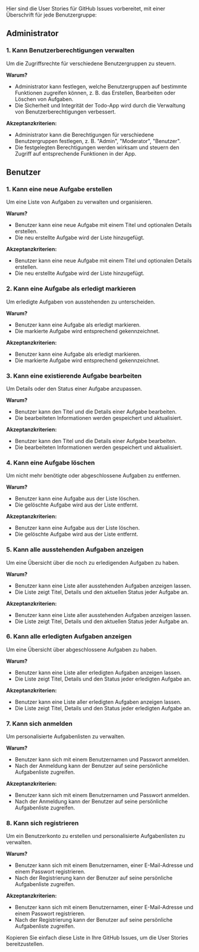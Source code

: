 Hier sind die User Stories für GitHub Issues vorbereitet, mit einer Überschrift für jede Benutzergruppe:

## Administrator

### 1. Kann Benutzerberechtigungen verwalten

Um die Zugriffsrechte für verschiedene Benutzergruppen zu steuern.

**Warum?**

- Administrator kann festlegen, welche Benutzergruppen auf bestimmte Funktionen zugreifen können, z. B. das Erstellen, Bearbeiten oder Löschen von Aufgaben.
- Die Sicherheit und Integrität der Todo-App wird durch die Verwaltung von Benutzerberechtigungen verbessert.

**Akzeptanzkriterien:**

- Administrator kann die Berechtigungen für verschiedene Benutzergruppen festlegen, z. B. "Admin", "Moderator", "Benutzer".
- Die festgelegten Berechtigungen werden wirksam und steuern den Zugriff auf entsprechende Funktionen in der App.
## Benutzer

### 1. Kann eine neue Aufgabe erstellen
Um eine Liste von Aufgaben zu verwalten und organisieren.

**Warum?**
- Benutzer kann eine neue Aufgabe mit einem Titel und optionalen Details erstellen.
- Die neu erstellte Aufgabe wird der Liste hinzugefügt.

**Akzeptanzkriterien:**
- Benutzer kann eine neue Aufgabe mit einem Titel und optionalen Details erstellen.
- Die neu erstellte Aufgabe wird der Liste hinzugefügt.

### 2. Kann eine Aufgabe als erledigt markieren
Um erledigte Aufgaben von ausstehenden zu unterscheiden.

**Warum?**
- Benutzer kann eine Aufgabe als erledigt markieren.
- Die markierte Aufgabe wird entsprechend gekennzeichnet.

**Akzeptanzkriterien:**
- Benutzer kann eine Aufgabe als erledigt markieren.
- Die markierte Aufgabe wird entsprechend gekennzeichnet.

### 3. Kann eine existierende Aufgabe bearbeiten
Um Details oder den Status einer Aufgabe anzupassen.

**Warum?**
- Benutzer kann den Titel und die Details einer Aufgabe bearbeiten.
- Die bearbeiteten Informationen werden gespeichert und aktualisiert.

**Akzeptanzkriterien:**
- Benutzer kann den Titel und die Details einer Aufgabe bearbeiten.
- Die bearbeiteten Informationen werden gespeichert und aktualisiert.

### 4. Kann eine Aufgabe löschen
Um nicht mehr benötigte oder abgeschlossene Aufgaben zu entfernen.

**Warum?**
- Benutzer kann eine Aufgabe aus der Liste löschen.
- Die gelöschte Aufgabe wird aus der Liste entfernt.

**Akzeptanzkriterien:**
- Benutzer kann eine Aufgabe aus der Liste löschen.
- Die gelöschte Aufgabe wird aus der Liste entfernt.

### 5. Kann alle ausstehenden Aufgaben anzeigen
Um eine Übersicht über die noch zu erledigenden Aufgaben zu haben.

**Warum?**
- Benutzer kann eine Liste aller ausstehenden Aufgaben anzeigen lassen.
- Die Liste zeigt Titel, Details und den aktuellen Status jeder Aufgabe an.

**Akzeptanzkriterien:**
- Benutzer kann eine Liste aller ausstehenden Aufgaben anzeigen lassen.
- Die Liste zeigt Titel, Details und den aktuellen Status jeder Aufgabe an.

### 6. Kann alle erledigten Aufgaben anzeigen
Um eine Übersicht über abgeschlossene Aufgaben zu haben.

**Warum?**
- Benutzer kann eine Liste aller erledigten Aufgaben anzeigen lassen.
- Die Liste zeigt Titel, Details und den Status jeder erledigten Aufgabe an.

**Akzeptanzkriterien:**
- Benutzer kann eine Liste aller erledigten Aufgaben anzeigen lassen.
- Die Liste zeigt Titel, Details und den Status jeder erledigten Aufgabe an.

### 7. Kann sich anmelden
Um personalisierte Aufgabenlisten zu verwalten.

**Warum?**
- Benutzer kann sich mit einem Benutzernamen und Passwort anmelden.
- Nach der Anmeldung kann der Benutzer auf seine persönliche Aufgabenliste zugreifen.

**Akzeptanzkriterien:**
- Benutzer kann sich mit einem Benutzernamen und Passwort anmelden.
- Nach der Anmeldung kann der Benutzer auf seine persönliche Aufgabenliste zugreifen.

### 8. Kann sich registrieren
Um ein Benutzerkonto zu erstellen und personalisierte Aufgabenlisten zu verwalten.

**Warum?**
- Benutzer kann sich mit einem Benutzernamen, einer E-Mail-Adresse und einem Passwort registrieren.
- Nach der Registrierung kann der Benutzer auf seine persönliche Aufgabenliste zugreifen.

**Akzeptanzkriterien:**
- Benutzer kann sich mit einem Benutzernamen, einer E-Mail-Adresse und einem Passwort registrieren.
- Nach der Registrierung kann der Benutzer auf seine persönliche Aufgabenliste zugreifen.

Kopieren Sie einfach diese Liste in Ihre GitHub Issues, um die User Stories bereitzustellen.